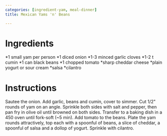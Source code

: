 ```yaml
---
categories: [ingredient-yam, meal-dinner]
title: Mexican Yams 'n' Beans

---
```

# Ingredients

*1 small yam per person
*1 diced onion
*1-3 minced garlic cloves
*1-2 t cumin
*1 can black beans
*1 chopped tomato
*sharp cheddar cheese
*plain yogurt or sour cream
*salsa
*cilantro

# Instructions

Sautee the onion.  Add garlic, beans and cumin, cover to simmer.  Cut 1/2" rounds of yam on an angle.  Sprinkle both sides with salt and pepper, then pan fry in olive oil until browned on both sides.  Transfer to a baking dish in a 450 oven until fork-soft (~5 min).  Add tomato to the beans.  Plate the yam rounds attractively, top each with a spoonful of beans, a slice of cheddar, a spoonful of salsa and a dollop of yogurt.  Sprinkle with cilantro.
